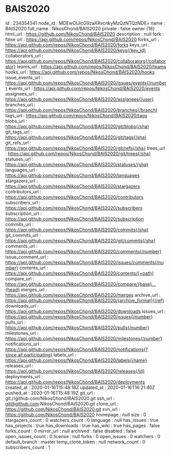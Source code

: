 # BAIS2020
id	:	234354341
node_id	:	MDEwOlJlcG9zaXRvcnkyMzQzNTQzNDE=
name	:	BAIS2020
full_name	:	NikosChond/BAIS2020
private	:	false
	owner		{18}
html_url	:	https://github.com/NikosChond/BAIS2020
description	:	null
fork	:	false
url	:	https://api.github.com/repos/NikosChond/BAIS2020
forks_url	:	https://api.github.com/repos/NikosChond/BAIS2020/forks
keys_url	:	https://api.github.com/repos/NikosChond/BAIS2020/keys{/key_id}
collaborators_url	:	https://api.github.com/repos/NikosChond/BAIS2020/collaborators{/collaborator}
teams_url	:	https://api.github.com/repos/NikosChond/BAIS2020/teams
hooks_url	:	https://api.github.com/repos/NikosChond/BAIS2020/hooks
issue_events_url	:	https://api.github.com/repos/NikosChond/BAIS2020/issues/events{/number}
events_url	:	https://api.github.com/repos/NikosChond/BAIS2020/events
assignees_url	:	https://api.github.com/repos/NikosChond/BAIS2020/assignees{/user}
branches_url	:	https://api.github.com/repos/NikosChond/BAIS2020/branches{/branch}
tags_url	:	https://api.github.com/repos/NikosChond/BAIS2020/tags
blobs_url	:	https://api.github.com/repos/NikosChond/BAIS2020/git/blobs{/sha}
git_tags_url	:	https://api.github.com/repos/NikosChond/BAIS2020/git/tags{/sha}
git_refs_url	:	https://api.github.com/repos/NikosChond/BAIS2020/git/refs{/sha}
trees_url	:	https://api.github.com/repos/NikosChond/BAIS2020/git/trees{/sha}
statuses_url	:	https://api.github.com/repos/NikosChond/BAIS2020/statuses/{sha}
languages_url	:	https://api.github.com/repos/NikosChond/BAIS2020/languages
stargazers_url	:	https://api.github.com/repos/NikosChond/BAIS2020/stargazers
contributors_url	:	https://api.github.com/repos/NikosChond/BAIS2020/contributors
subscribers_url	:	https://api.github.com/repos/NikosChond/BAIS2020/subscribers
subscription_url	:	https://api.github.com/repos/NikosChond/BAIS2020/subscription
commits_url	:	https://api.github.com/repos/NikosChond/BAIS2020/commits{/sha}
git_commits_url	:	https://api.github.com/repos/NikosChond/BAIS2020/git/commits{/sha}
comments_url	:	https://api.github.com/repos/NikosChond/BAIS2020/comments{/number}
issue_comment_url	:	https://api.github.com/repos/NikosChond/BAIS2020/issues/comments{/number}
contents_url	:	https://api.github.com/repos/NikosChond/BAIS2020/contents/{+path}
compare_url	:	https://api.github.com/repos/NikosChond/BAIS2020/compare/{base}...{head}
merges_url	:	https://api.github.com/repos/NikosChond/BAIS2020/merges
archive_url	:	https://api.github.com/repos/NikosChond/BAIS2020/{archive_format}{/ref}
downloads_url	:	https://api.github.com/repos/NikosChond/BAIS2020/downloads
issues_url	:	https://api.github.com/repos/NikosChond/BAIS2020/issues{/number}
pulls_url	:	https://api.github.com/repos/NikosChond/BAIS2020/pulls{/number}
milestones_url	:	https://api.github.com/repos/NikosChond/BAIS2020/milestones{/number}
notifications_url	:	https://api.github.com/repos/NikosChond/BAIS2020/notifications{?since,all,participating}
labels_url	:	https://api.github.com/repos/NikosChond/BAIS2020/labels{/name}
releases_url	:	https://api.github.com/repos/NikosChond/BAIS2020/releases{/id}
deployments_url	:	https://api.github.com/repos/NikosChond/BAIS2020/deployments
created_at	:	2020-01-16T15:48:18Z
updated_at	:	2020-01-16T16:21:40Z
pushed_at	:	2020-01-16T15:48:19Z
git_url	:	git://github.com/NikosChond/BAIS2020.git
ssh_url	:	git@github.com:NikosChond/BAIS2020.git
clone_url	:	https://github.com/NikosChond/BAIS2020.git
svn_url	:	https://github.com/NikosChond/BAIS2020
homepage	:	null
size	:	0
stargazers_count	:	0
watchers_count	:	0
language	:	null
has_issues	:	true
has_projects	:	true
has_downloads	:	true
has_wiki	:	true
has_pages	:	false
forks_count	:	0
mirror_url	:	null
archived	:	false
disabled	:	false
open_issues_count	:	0
license	:	null
forks	:	0
open_issues	:	0
watchers	:	0
default_branch	:	master
temp_clone_token	:	null
network_count	:	0
subscribers_count	:	1
